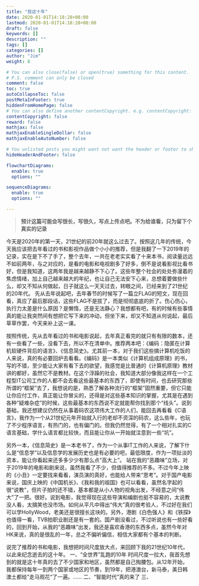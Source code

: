 ```yaml
---
title: "我这十年"
date: 2020-01-01T14:18:28+08:00
lastmod: 2020-01-01T14:18:28+08:00
draft: false
keywords: []
description: ""
tags: []
categories: []
author: "Jim"
weight: 8

# You can also close(false) or open(true) something for this content.
# P.S. comment can only be closed
comment: false
toc: true
autoCollapseToc: false
postMetaInFooter: true
hiddenFromHomePage: false
# You can also define another contentCopyright. e.g. contentCopyright: "This is another copyright."
contentCopyright: false
reward: false
mathjax: false
mathjaxEnableSingleDollar: false
mathjaxEnableAutoNumber: false

# You unlisted posts you might want not want the header or footer to show
hideHeaderAndFooter: false

flowchartDiagrams:
  enable: true
  options: ""

sequenceDiagrams: 
  enable: true
  options: ""

---
```


<!--more-->

> **预计这篇可能会写很长，写很久，写点上传点吧。不为给谁看，只为留下个真实的记录**

今天是2020年的第一天，21世纪的前20年就这么过去了。按照这几年的传统，今天我应该把去年看过的书和影视作品做个小小的推荐，但是我翻了一下2019年的记录，实在是下不了手了，整个去年，一共在老老实实看了十来本书，阅读量远远不如前两年，与之对应的，是看的电影和电视剧多了好多，倒不是说看影视比看书好，但是我知道，这两年我是越来越静不下心了。这些年整个社会的处处弥漫着的焦虑情绪，加上自己越来越大的年纪，也让自己无法安下心来，总想着要做些什么，却又不知从何做起，日子就这么一天天过去，转眼之间，已经来到了21世纪的20年代。
先从去年说起吧，去年春节的时候写了一篇立FLAG的短文，现在回看，真应了最后那段话，这些FLAG不是拔了，而是彻彻底底的折了。伤心伤心，执行力太差是什么原因？是懒惰，还是无法静心？我想都有吧，有的时候有些事情真的能让我突然间有想把它写下来的冲动，但坐下来，却又不知道从何说起，最后草草作罢，今天来补上这一课。

按照传统，先从去年看过的书和电影说起，去年真正看完的就只有有限的数本，还有一些看了一些，没看下去，所以不在清单中。推荐两本吧：《编码：隐匿在计算机软硬件背后的语言》、《信息简史》。尤其前一本，对于我们这些搞计算机吃饭的人来说，真的有必要回炉去看看。《编码》是一本类似《计算机组成原理》的书，写的不错，至少能让大家有看下去的欲望，我感觉是比普通的《计算机原理》教材讲的都好，虽然它不是教材。在这个浮躁的社会，我知道大部分像我这样在一个工程型IT公司工作的人都不会去看这些最基本的东西了，即使有时间，也去研究那些所谓的“框架”去了，我想说的是，熟悉了解各种流行的“框架”固然重要，但它只能让你应付工作，真正能让你冒尖的，还得是对这些基本知识的掌握，尤其是在遇到各种“疑难杂症”的时候，这些最基本的东西说不定就能帮你找到那个“线头”。说到基础，我还想建议仍然在从事着码农这项伟大工作的人们，能回去再看看《C语言》，我作为一个从21世纪元年开始就入行的老却不资深的码农，这么些年，也玩了不少程序语言，有热门的，也有偏门的。但我仍然觉得，有了一个相对扎实的C语言基础，学什么语言都比较快，而且能让你从一开始就注意到一些“坑”。

另外一本，《信息简史》是一本老书了，作为一个从事IT工作的人来说，了解下什么是“信息学”以及信息学的发展历史也是有必要的吧，最低限度，作为一项扯淡的资本，能让你看起来还多多少少有那么点“高大上”。
站在我的“恶趣味”立场，对于2019年的电影和剧来说，虽然我看了不少，但值得推荐的不多。不过今年上映的《小丑》一定要找来看看，演员演的真好，也能给人带来“思考”。对于国产电影来说，国庆上映的《中国机长》、《我和我的祖国》也可以看看，虽然名字起的很“说教”，但片子拍的还不错，基本都是从小人物的视角出发，不经意之间“伟大”了一把。很好。说到电影，我觉得现在这些导演和编剧也挺不容易的，太说教没人看，太搞笑也没市场。如何从平凡中得出“伟大”真的很考验人，不过好在我们可以学HollyWood，老美还是很擅长这块的。另外，港剧《白色强人》和《铁探》也值得一看，TVB拍职业剧还是有一套的。国产剧没看过，不过听说也有一些好看的，回到开始，从我的“恶趣味”出发，我还是喜欢香港的东西多点，虽然今年对HK来说，真的是很乱的一年，总之不偏听偏信，相信大家都有个基本的判断。

说完了推荐的书和电影，我想把时间尺度放大点，来回顾下我的21世纪10年代，以此来纪念逝去的这十年。
一、“全世界”乱跑的10年
时间尺度一拉大，我首先想到的就是这十年真的去了不少国家和地区，虽然都是自己掏腰包。从12年开始，我都保持每年一到两个国家或地区的节奏，到19年，把港澳台，新马泰，美日韩澳土都给”走马观花“了一遍。......
二、“智能时代”真的来了
三、

